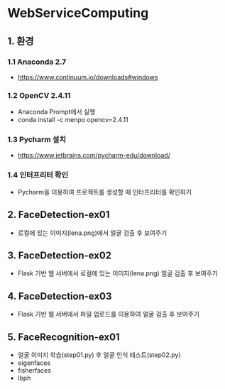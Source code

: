 # WebServiceComputing

## 1. 환경

### 1.1 Anaconda 2.7

- https://www.continuum.io/downloads#windows

### 1.2 OpenCV 2.4.11

- Anaconda Prompt에서 실행
- conda install -c menpo opencv=2.4.11

### 1.3 Pycharm 설치

- https://www.jetbrains.com/pycharm-edu/download/

### 1.4 인터프리터 확인

- Pycharm을 이용하여 프로젝트를 생성할 때 인터프리터를 확인하기

## 2. FaceDetection-ex01

- 로컬에 있는 이미지(lena.png)에서 얼굴 검출 후 보여주기

## 3. FaceDetection-ex02

- Flask 기반 웹 서버에서 로컬에 있는 이미지(lena.png) 얼굴 검출 후 보여주기

## 4. FaceDetection-ex03

- Flask 기반 웹 서버에서 파일 업로드를 이용하여 얼굴 검출 후 보여주기

## 5. FaceRecognition-ex01

- 얼굴 이미지 학습(step01.py) 후 얼굴 인식 테스트(step02.py)
- eigenfaces
- fisherfaces
- lbph
